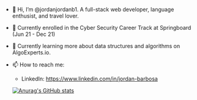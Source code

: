 - 👋 Hi, I’m @jordanjordanb1. A full-stack web developer, language enthusist, and travel lover.
- 📖 Currently enrolled in the Cyber Security Career Track at Springboard (Jun 21 - Dec 21)
- 🌱 Currently learning more about data structures and algorithms on AlgoExperts.io.
- 📫 How to reach me:
  
  - LinkedIn: https://www.linkedin.com/in/jordan-barbosa
  
  [![Anurag's GitHub stats](https://github-readme-stats.vercel.app/api?username=jordanjordanb1&show_icons=true&theme=dracula)](https://github.com/jordanjordanb1/github-readme-stats)
